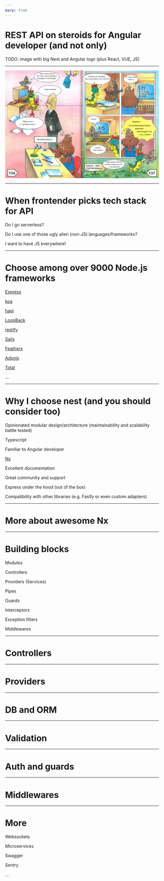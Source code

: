 ```yaml
---
marp: true
---
```


<!--class: lead invert -->

# REST API on steroids for Angular developer (and not only)

TODO: image with big Nest and Angular logo (plus React, VUE, JS)

---

![bg contain](./p-fortran.png)

---

# When frontender picks tech stack for API

Do I go serverless?

Do I use one of those ugly alien (non-JS) languages/frameworks?

I want to have JS everywhere!

---

# Choose among over 9000 Node.js frameworks

[Express](https://expressjs.com/)

[koa](https://koajs.com/)

[hapi](https://hapijs.com/)

[LoopBack](https://loopback.io/)

[restify](http://restify.com/)

[Sails](https://sailsjs.com/)

[Feathers](https://feathersjs.com/)

[Adonis](https://adonisjs.com/)

[Total](https://www.totaljs.com/)

...

---

# Why I choose nest (and you should consider too)

Opinionated modular design/architecture (maintainability and scalability battle tested)

Typescript

Familiar to Angular developer

[Nx](https://nx.dev/)

Excellent documentation

Great community and support

Express under the hood (out of the box)

Compatibility with other libraries (e.g. Fasify or even custom adapters)

---

# More about awesome Nx

---

# Building blocks

Modules

Controllers

Providers (Services)

Pipes

Guards

Interceptors

Exception filters

Middlewares

---

# Controllers

---

# Providers

---

# DB and ORM

---

# Validation

---

# Auth and guards

---

# Middlewares

---

# More

Websockets

Microservices

Swagger

Sentry

...
